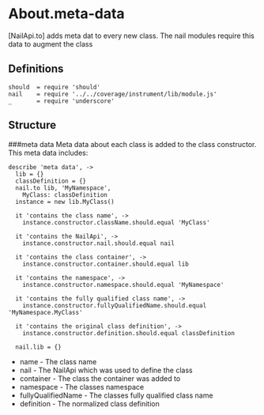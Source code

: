 About.meta-data
===============
[NailApi.to] adds meta dat to every new class.
The nail modules require this data to augment the class

Definitions
-----------

    should  = require 'should'
    nail    = require '../../coverage/instrument/lib/module.js'
    _       = require 'underscore'

Structure
---------
###meta data
Meta data about each class is added to the class constructor.
This meta data includes:

    describe 'meta data', ->
      lib = {}
      classDefinition = {}
      nail.to lib, 'MyNamespace',
        MyClass: classDefinition
      instance = new lib.MyClass()

      it 'contains the class name', ->
        instance.constructor.className.should.equal 'MyClass'

      it 'contains the NailApi', ->
        instance.constructor.nail.should.equal nail

      it 'contains the class container', ->
        instance.constructor.container.should.equal lib

      it 'contains the namespace', ->
        instance.constructor.namespace.should.equal 'MyNamespace'

      it 'contains the fully qualified class name', ->
        instance.constructor.fullyQualifiedName.should.equal 'MyNamespace.MyClass'

      it 'contains the original class definition', ->
        instance.constructor.definition.should.equal classDefinition

      nail.lib = {}
      
 - name - The class name
 - nail - The NailApi which was used to define the class
 - container - The class the container was added to
 - namespace - The classes namespace
 - fullyQualifiedName - The classes fully qualified class name
 - definition - The normalized class definition

